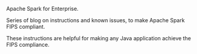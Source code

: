 Apache Spark for Enterprise.

Series of blog on instructions and known issues, to make Apache Spark FIPS compliant.

These instructions are helpful for making any Java application achieve the FIPS compliance.

